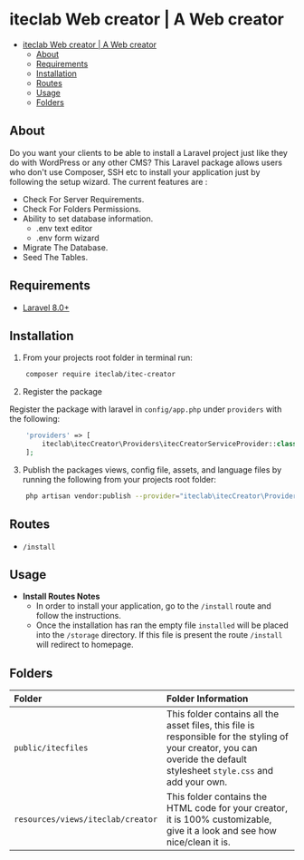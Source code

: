 # iteclab Web creator | A Web creator

- [iteclab Web creator | A Web creator](#iteclab-web-creator--a-web-creator)
	- [About](#about)
	- [Requirements](#requirements)
	- [Installation](#installation)
	- [Routes](#routes)
	- [Usage](#usage)
	- [Folders](#folders)

## About

Do you want your clients to be able to install a Laravel project just like they do with WordPress or any other CMS?
This Laravel package allows users who don't use Composer, SSH etc to install your application just by following the setup wizard.
The current features are :

- Check For Server Requirements.
- Check For Folders Permissions.
- Ability to set database information.
	- .env text editor
	- .env form wizard
- Migrate The Database.
- Seed The Tables.

## Requirements

* [Laravel 8.0+](https://laravel.com/docs/installation)

## Installation

1. From your projects root folder in terminal run:

```bash
    composer require iteclab/itec-creator
```

2. Register the package

Register the package with laravel in `config/app.php` under `providers` with the following:

```php
	'providers' => [
	    iteclab\itecCreator\Providers\itecCreatorServiceProvider::class,
	];
```

3. Publish the packages views, config file, assets, and language files by running the following from your projects root folder:

```bash
    php artisan vendor:publish --provider="iteclab\itecCreator\Providers\itecCreatorServiceProvider"
```

## Routes

* `/install`

## Usage

* **Install Routes Notes**
	* In order to install your application, go to the `/install` route and follow the instructions.
	* Once the installation has ran the empty file `installed` will be placed into the `/storage` directory. If this file is present the route `/install` will redirect to homepage.

## Folders

|Folder|Folder Information|
|:------------|:------------|
|`public/itecfiles`|This folder contains all the asset files, this file is responsible for the styling of your creator, you can overide the default stylesheet `style.css` and add your own.|
|`resources/views/iteclab/creator`|This folder contains the HTML code for your creator, it is 100% customizable, give it a look and see how nice/clean it is.|


